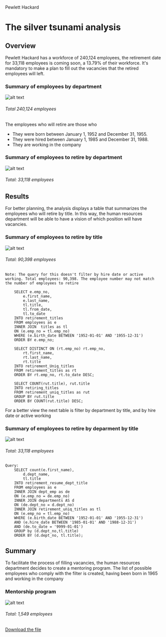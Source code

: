 Pewlett Hackard 
# The silver tsunami analysis

## Overview

Pewlett Hackard has a workforce of 240,124 employees, the retirement date for 33,118 employees is coming soon, a 13.79% of their workforce. It's mandatory to make a plan to fill out the vacancies that the retired employees will left.

### Summary of employees by department
![alt text](./img/sum_emp_dept.png)
###### Total 240,124 employees   

The employees who will retire are those who  

- They were born between January 1, 1952 and December 31, 1955.
- They were hired between January 1, 1985 and December 31, 1988.
- They are working in the company 

### Summary of employees to retire by department
![alt text](./img/sum_ret_dept.png)
###### Total: 33,118 employees

## Results
For better planning, the analysis displays a table that summarizes the employees who will retire by title. In this way, the human resources department will be able to have a vision of which position will have vacancies.

### Summary of employees to retire by title
![alt text](./img/sum_ret_title.png)
###### Total: 90,398 employees

    Note: The query for this doesn't filter by hire date or active working. Total employees: 90,398. The employee number may not match the number of employees to retire

        SELECT e.emp_no,
            e.first_name,
            e.last_name,
            tl.title,
            tl.from_date,
            tl.to_date
        INTO retirement_titles	   
        FROM employees as e
        INNER JOIN  titles as tl
        ON (e.emp_no = tl.emp_no)
        WHERE (e.birth_date BETWEEN '1952-01-01' AND '1955-12-31')
        ORDER BY e.emp_no; 

        SELECT DISTINCT ON (rt.emp_no) rt.emp_no,
            rt.first_name,
            rt.last_name,
            rt.title
        INTO retirement_Uniq_titles
        FROM retirement_titles as rt
        ORDER BY rt.emp_no, rt.to_date DESC;

        SELECT COUNT(rut.title), rut.title
        INTO retiring_titles
        FROM retirement_uniq_titles as rut
        GROUP BY rut.title
        ORDER BY COUNT(rut.title) DESC;

For a better view the next table is filter by department by title, and by hire date or active working

### Summary of employees to retire by deparment by title
![alt text](./img/sum_ret_emp_title.png)
###### Total: 33,118 employees

    Query:
        SELECT count(e.first_name),
            d.dept_name,
            tl.title
        INTO retirement_resume_dept_title
        FROM employees as e
        INNER JOIN dept_emp as de
        ON (e.emp_no = de.emp_no)
        INNER JOIN departments AS d
        ON (de.dept_no = d.dept_no)
        INNER JOIN retirement_uniq_titles as tl
        ON (e.emp_no = tl.emp_no)
        WHERE (e.birth_date BETWEEN '1952-01-01' AND '1955-12-31')
        AND (e.hire_date BETWEEN '1985-01-01' AND '1988-12-31')
        AND (de.to_date = '9999-01-01')
        GROUP by (d.dept_no,tl.title)
        ORDER BY (d.dept_no, tl.title);

## Summary
To facilitate the process of filling vacancies, the human resources department decides to create a mentoring program. The list of possible employees who comply with the filter is created, having been born in 1965 and working in the company

### Mentorship program
![alt text](./img/mentor_prg.png)
###### Total: 1,549 employees

[Download the file](https://support.west-wind.com)